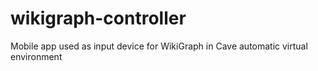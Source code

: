 # wikigraph-controller
Mobile app used as input device for WikiGraph in Cave automatic virtual environment
